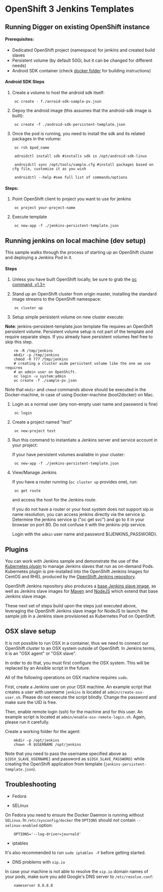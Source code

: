 # OpenShift 3 Jenkins Templates

## Running Digger on existing OpenShift instance


#### Prerequisites:
- Dedicated OpenShift project (namespace) for jenkins and created build slaves
- Persistent volume (by default 50Gi, but it can be changed for different needs)
- Android SDK container (check [docker folder](../docker) for building instructions)

#### Android SDK Steps

1. Create a volume to host the android sdk itself:

        oc create - f./anroid-sdk-sample-pv.json

1. Depoy the android image (this assumes that the android-sdk image is built):

        oc create -f ./android-sdk-persistent-template.json

1. Once the pod is running, you need to install the sdk and its related packages in the volume:

        oc rsh $pod_name

        adroidctl install sdk #installs sdk in /opt/android-sdk-linux

        androidctl sync /opt/tools/sample.cfg #install packages based on cfg file, customize it as you wish

        androidctl --help #see full list of commands/options

#### Steps:
1. Point OpenShift client to project you want to use for jenkins

        oc project your-project-name

1. Execute template

        oc new-app -f ./jenkins-persistent-template.json


## Running jenkins on local machine (dev setup)

This sample walks through the process of starting up an OpenShift cluster and deploying a Jenkins Pod in it.

#### Steps


1. Unless you have built OpenShift locally, be sure to grab the [oc command, v1.3+](https://github.com/openshift/origin/releases/tag/v1.3.1)

1. Stand up an OpenShift cluster from origin master, installing the standard image streams to the OpenShift namespace:

        oc cluster up

1. Setup simple persistent volume on new cluster execute:

**Note**: jenkins-persistent-template.json template file requires an OpenShift persistent volume.
Persistent volume setup is not part of the template and require separate steps.
If you already have persistent volumes feel free to skip this step.

        rm -R /tmp/jenkins
        mkdir -p /tmp/jenkins
        chmod -R 777 /tmp/jenkins
        # creating a cluster wide persistent volume like the one we use requires
        # an admin user on OpenShift.
        oc login -u system:admin
        oc create -f ./sample-pv.json

Note that `mkdir` and `chmod` commands above should be executed in the Docker-machine, in case of using Docker-machine (boot2docker) on Mac.

1. Login as a normal user (any non-empty user name and password is fine)

        oc login

1. Create a project  named "test"

        oc new-project test

1. Run this command to instantiate a Jenkins server and service account in your project:

    If your have persistent volumes available in your cluster:

        oc new-app -f ./jenkins-persistent-template.json

1. View/Manage Jenkins

    If you have a router running (`oc cluster up` provides one), run:

        oc get route

    and access the host for the Jenkins route.

    If you do not have a router or your host system does not support xip.io name resolution, you can access jenkins directly via the service ip.  Determine the jenkins service ip ("oc get svc") and go to it in your browser on port 80.  Do not confuse it with the jenkins-jnlp service.

    Login with the `admin` user name and password ${JENKINS_PASSWORD}.

## Plugins

You can work with Jenkins sample and demonstrate the use of the [Kubernetes plugin](https://wiki.jenkins-ci.org/display/JENKINS/Kubernetes+Plugin) to manage
Jenkins slaves that run as on-demand Pods. Kubernetes plugin is pre-installed into the OpenShift Jenkins Images
for CentOS and RHEL produced by the [OpenShift Jenkins repository](https://github.com/openshift/jenkins).

OpenShift Jenkins repository also produces a [base Jenkins slave image](https://github.com/openshift/jenkins/tree/master/slave-base),
as well as Jenkins slave images for [Maven](https://github.com/openshift/jenkins/tree/master/slave-maven) and
[NodeJS](https://github.com/openshift/jenkins/tree/master/slave-nodejs) which extend that base Jenkins slave image.

These next set of steps build upon the steps just executed above, leveraging the OpenShift Jenkins slave image for NodeJS to launch the sample
job in a Jenkins slave provisioned as Kubernetes Pod on OpenShift.

## OSX slave setup

It is not possible to run OSX in a container, thus we need to connect our OpenShift cluster to an OSX system outside of OpenShift.
In Jenkins terms, it is an "OSX agent" or "OSX slave".

In order to do that, you must first configure the OSX system. This will be replaced by an Ansible script in the future.

All of the following operations on OSX machine requires `sudo`.

First, create a Jenkins user on your OSX machine.
An example script that creates a user with username `jenkins` is located at `admin/create-osx-user.sh`.
Please do not execute the script blindly. Change the password and make sure the UID is free.

Then, enable remote login (ssh) for the machine and for this user.
An example script is located at `admin/enable-osx-remote-login.sh`.
Again, please run it carefully.

Create a working folder for the agent:

        mkdir -p /opt/jenkins
        chown -R $USERNAME /opt/jenkins


Note that you need to pass the username specified above as `${OSX_SLAVE_USERNAME}` and password as `${OSX_SLAVE_PASSWORD}` while creating the OpenShift application
from template (`jenkins-persistent-template.json`).


## Troubleshooting

* Fedora

 * SELinux

On Fedora you need to ensure the Docker Daemon is running without `SELinux`. In `/etc/sysconfig/docker` the `OPTIONS` should *not* contain `--selinux-enabled` option:

        OPTIONS='--log-driver=journald'

 * iptables

It's also recommended to run `sudo iptables -F` before getting started.

 * DNS problems with `xip.io`

In case your machine is not able to resolve the `xip.io` domain names of your pods, make sure you add Google's DNS server to `/etc/resolve.conf`:

        nameserver 8.8.8.8
